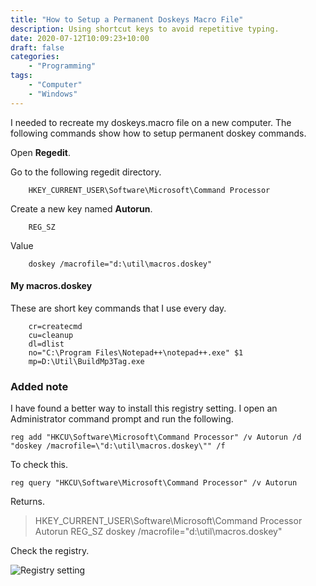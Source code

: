```yaml
---
title: "How to Setup a Permanent Doskeys Macro File"
description: Using shortcut keys to avoid repetitive typing.
date: 2020-07-12T10:09:23+10:00
draft: false
categories:
    - "Programming"
tags:
    - "Computer"
    - "Windows"
---
```


I needed to recreate my doskeys.macro file on a new computer. The following commands show how to setup permanent doskey commands.

Open **Regedit**.

Go to the following regedit directory.

```
    HKEY_CURRENT_USER\Software\Microsoft\Command Processor
```

Create a new key named **Autorun**.

```	
    REG_SZ
```

Value

```
    doskey /macrofile="d:\util\macros.doskey"
```

#### My macros.doskey

These are short key commands that I use every day.

```
    cr=createcmd
    cu=cleanup
    dl=dlist
    no="C:\Program Files\Notepad++\notepad++.exe" $1
    mp=D:\Util\BuildMp3Tag.exe
```

### Added note

I have found a better way to install this registry setting. I open an Administrator command prompt and run the following.

```
reg add "HKCU\Software\Microsoft\Command Processor" /v Autorun /d "doskey /macrofile=\"d:\util\macros.doskey\"" /f
```

To check this.

```
reg query "HKCU\Software\Microsoft\Command Processor" /v Autorun
```

Returns.

> HKEY_CURRENT_USER\Software\Microsoft\Command Processor		
>     Autorun    REG_SZ    doskey /macrofile="d:\util\macros.doskey"

Check the registry.

![Registry setting](/images/registry-setting.jpg "Registry setting")
